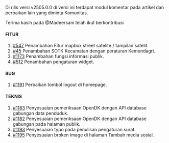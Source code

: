 Di rilis versi v2505.0.0 di versi ini terdapat modul komentar pada artikel dan perbaikan lain yang diminta Komunitas.

Terima kasih pada @Madeersani telah ikut berkontribusi

#### FITUR

1. [#547](https://github.com/OpenSID/OpenDK/issues/547) Penambahan Fitur mapbox street satelite / tampilan satelit.
2. [#45](https://github.com/OpenSID/OpenDK/issues/45) Penambahan SOTK Kecamatan dengan peraturan Kemendagri.
3. [#1173](https://github.com/OpenSID/OpenDK/issues/1173) Penambahan fungsi informasi publik.
4. [#512](https://github.com/OpenSID/OpenDK/issues/512) Penambahan pengaturan widget.

#### BUG

1. [#1191](https://github.com/OpenSID/OpenDK/issues/1191) Perbaikan tombol logout di homepage.


#### TEKNIS

1. [#1183](https://github.com/OpenSID/OpenDK/issues/1183) Penyesuaian pemeriksaan OpenDK dengan API database gabungan data penduduk.
2. [#1182](https://github.com/OpenSID/OpenDK/issues/1182) Penyesuaian pemeriksaan OpenDK dengan API database gabungan pada halaman publik.
3. [#1193](https://github.com/OpenSID/OpenDK/issues/1193) Penyesuaian typo pada penulisan pengaturan surat.
4. [#1195](https://github.com/OpenSID/OpenDK/issues/1195) Penyesuaian broken image di halaman Tambah media sosial.